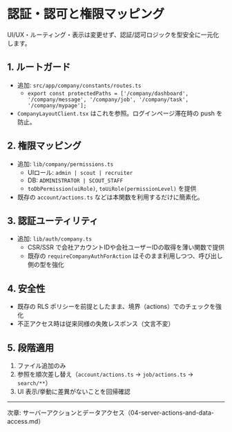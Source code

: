 # 認証・認可と権限マッピング

UI/UX・ルーティング・表示は変更せず、認証/認可ロジックを型安全に一元化します。

## 1. ルートガード

- 追加: `src/app/company/constants/routes.ts`
  - `export const protectedPaths = ['/company/dashboard', '/company/message', '/company/job', '/company/task', '/company/mypage'];`
- `CompanyLayoutClient.tsx` はこれを参照。ログインページ滞在時の push を防止。

## 2. 権限マッピング

- 追加: `lib/company/permissions.ts`
  - UIロール: `admin | scout | recruiter`
  - DB: `ADMINISTRATOR | SCOUT_STAFF`
  - `toDbPermission(uiRole)`, `toUiRole(permissionLevel)` を提供
- 既存の `account/actions.ts` などは本関数を利用するだけに簡素化。

## 3. 認証ユーティリティ

- 追加: `lib/auth/company.ts`
  - CSR/SSR で会社アカウントIDや会社ユーザーIDの取得を薄い関数で提供
  - 既存の `requireCompanyAuthForAction` はそのまま利用しつつ、呼び出し側の型を強化

## 4. 安全性

- 既存の RLS ポリシーを前提としたまま、境界（actions）でのチェックを強化
- 不正アクセス時は従来同様の失敗レスポンス（文言不変）

## 5. 段階適用

1) ファイル追加のみ
2) 参照を順次差し替え（`account/actions.ts` → `job/actions.ts` → `search/**`）
3) UI 表示/挙動に差異がないことを回帰確認

---

次章: サーバーアクションとデータアクセス（04-server-actions-and-data-access.md）


